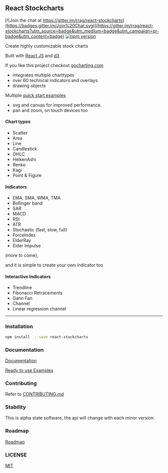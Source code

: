 ## React Stockcharts

[![Join the chat at https://gitter.im/rrag/react-stockcharts](https://badges.gitter.im/Join%20Chat.svg)](https://gitter.im/rrag/react-stockcharts?utm_source=badge&utm_medium=badge&utm_campaign=pr-badge&utm_content=badge)
[![npm version](https://badge.fury.io/js/react-stockcharts.svg)](https://badge.fury.io/js/react-stockcharts)


Create highly customizable stock charts

Built with [React JS](http://facebook.github.io/react/) and [d3](http://d3js.org/)

If you like this project checkout <a href="https://gocharting.com" target="_blank">gocharting.com</a>
 - integrates multiple charttypes
 - over 60 technical indicators and overlays
 - drawing objects

Multiple [quick start examples](https://github.com/mindougas/react-stockcharts-examples2)

- svg and canvas for improved performance. 
- pan and zoom, on touch devices too

#### Chart types

- Scatter
- Area
- Line
- Candlestick
- OHLC
- HeikenAshi
- Renko
- Kagi
- Point & Figure

#### Indicators

- EMA, SMA, WMA, TMA
- Bollinger band
- SAR
- MACD
- RSI
- ATR
- Stochastic (fast, slow, full)
- ForceIndex
- ElderRay
- Elder Impulse

(more to come), 

and it is simple to create your own indicator too

#### Interactive Indicators

- Trendline
- Fibonacci Retracements
- Gann Fan
- Channel
- Linear regression channel

---

### Installation
```sh
npm install  --save react-stockcharts
```

### Documentation

[Documentation](http://mindougas.github.io/charts/react-stockcharts)

[Ready to use Examples](https://github.com/mindougas/react-stockcharts-examples2)

### Contributing

Refer to [CONTRIBUTING.md](./CONTRIBUTING.md)

### Stability

This is alpha state software, the api will change with each minor version.

### Roadmap

[Roadmap](./docs/md/COMING-SOON.md)

### LICENSE

[MIT](./LICENSE)
